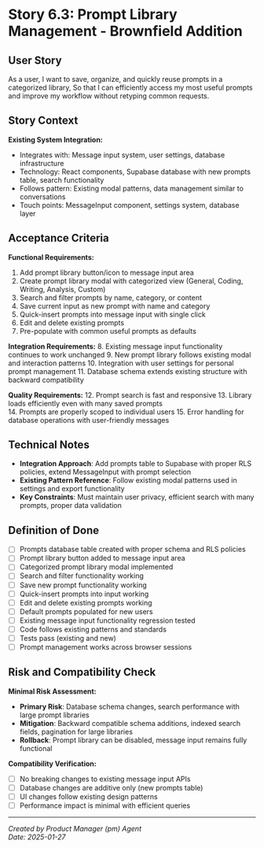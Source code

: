 # Story 6.3: Prompt Library Management - Brownfield Addition

## User Story

As a user,
I want to save, organize, and quickly reuse prompts in a categorized library,
So that I can efficiently access my most useful prompts and improve my workflow without retyping common requests.

## Story Context

**Existing System Integration:**
- Integrates with: Message input system, user settings, database infrastructure
- Technology: React components, Supabase database with new prompts table, search functionality
- Follows pattern: Existing modal patterns, data management similar to conversations
- Touch points: MessageInput component, settings system, database layer

## Acceptance Criteria

**Functional Requirements:**
1. Add prompt library button/icon to message input area
2. Create prompt library modal with categorized view (General, Coding, Writing, Analysis, Custom)
3. Search and filter prompts by name, category, or content
4. Save current input as new prompt with name and category
5. Quick-insert prompts into message input with single click
6. Edit and delete existing prompts
7. Pre-populate with common useful prompts as defaults

**Integration Requirements:**
8. Existing message input functionality continues to work unchanged
9. New prompt library follows existing modal and interaction patterns
10. Integration with user settings for personal prompt management
11. Database schema extends existing structure with backward compatibility

**Quality Requirements:**
12. Prompt search is fast and responsive
13. Library loads efficiently even with many saved prompts  
14. Prompts are properly scoped to individual users
15. Error handling for database operations with user-friendly messages

## Technical Notes

- **Integration Approach**: Add prompts table to Supabase with proper RLS policies, extend MessageInput with prompt selection
- **Existing Pattern Reference**: Follow existing modal patterns used in settings and export functionality
- **Key Constraints**: Must maintain user privacy, efficient search with many prompts, proper data validation

## Definition of Done

- [ ] Prompts database table created with proper schema and RLS policies
- [ ] Prompt library button added to message input area
- [ ] Categorized prompt library modal implemented
- [ ] Search and filter functionality working
- [ ] Save new prompt functionality working
- [ ] Quick-insert prompts into input working
- [ ] Edit and delete existing prompts working
- [ ] Default prompts populated for new users
- [ ] Existing message input functionality regression tested
- [ ] Code follows existing patterns and standards
- [ ] Tests pass (existing and new)
- [ ] Prompt management works across browser sessions

## Risk and Compatibility Check

**Minimal Risk Assessment:**
- **Primary Risk**: Database schema changes, search performance with large prompt libraries
- **Mitigation**: Backward compatible schema additions, indexed search fields, pagination for large libraries
- **Rollback**: Prompt library can be disabled, message input remains fully functional

**Compatibility Verification:**
- [ ] No breaking changes to existing message input APIs
- [ ] Database changes are additive only (new prompts table)
- [ ] UI changes follow existing design patterns
- [ ] Performance impact is minimal with efficient queries

---

*Created by Product Manager (pm) Agent*  
*Date: 2025-01-27*